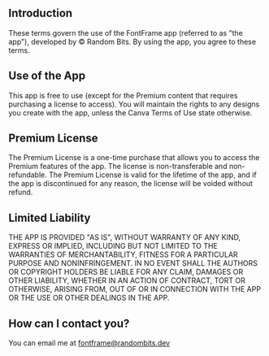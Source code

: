 ## Introduction

These terms govern the use of the FontFrame app (referred to as "the app"), developed by © Random Bits. By using the app, you agree to these terms.

## Use of the App

This app is free to use (except for the Premium content that requires purchasing a license to access). You will maintain the rights to any designs you create with the app, unless the Canva Terms of Use state otherwise.

## Premium License

The Premium License is a one-time purchase that allows you to access the Premium features of the app. The license is non-transferable and non-refundable. The Premium License is valid for the lifetime of the app, and if the app is discontinued for any reason, the license will be voided without refund.

## Limited Liability

THE APP IS PROVIDED "AS IS", WITHOUT WARRANTY OF ANY KIND, EXPRESS OR
IMPLIED, INCLUDING BUT NOT LIMITED TO THE WARRANTIES OF MERCHANTABILITY,
FITNESS FOR A PARTICULAR PURPOSE AND NONINFRINGEMENT. IN NO EVENT SHALL THE
AUTHORS OR COPYRIGHT HOLDERS BE LIABLE FOR ANY CLAIM, DAMAGES OR OTHER
LIABILITY, WHETHER IN AN ACTION OF CONTRACT, TORT OR OTHERWISE, ARISING FROM,
OUT OF OR IN CONNECTION WITH THE APP OR THE USE OR OTHER DEALINGS IN THE
APP.

## How can I contact you?

You can email me at <a href="mailto:fontframe@randombits.dev">fontframe@randombits.dev</a>
